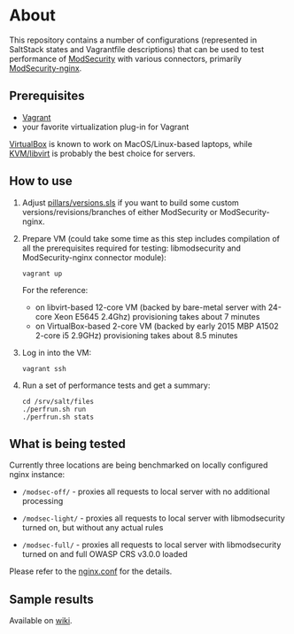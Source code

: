 # About

This repository contains a number of configurations (represented
in SaltStack states and Vagrantfile descriptions) that can be used
to test performance of
[ModSecurity](https://github.com/SpiderLabs/ModSecurity)
with various connectors, primarily
[ModSecurity-nginx](https://github.com/SpiderLabs/ModSecurity-nginx).

## Prerequisites

 * [Vagrant](https://www.vagrantup.com/)
 * your favorite virtualization plug-in for Vagrant

[VirtualBox](https://www.virtualbox.org/)
is known to work on MacOS/Linux-based laptops, while
[KVM/libvirt](https://github.com/vagrant-libvirt/vagrant-libvirt)
is probably the best choice for servers.

## How to use

1. Adjust
[pillars/versions.sls](https://github.com/defanator/modsecurity-performance/blob/master/pillars/versions.sls)
if you want to build some custom versions/revisions/branches
of either ModSecurity or ModSecurity-nginx.

2. Prepare VM (could take some time as this step includes
compilation of all the prerequisites required for testing:
libmodsecurity and ModSecurity-nginx connector module):

    ```
    vagrant up
    ```

    For the reference:

    * on libvirt-based 12-core VM (backed by bare-metal server with 24-core
Xeon E5645 2.4Ghz) provisioning takes about 7 minutes
    * on VirtualBox-based 2-core VM (backed by early 2015 MBP A1502 2-core
i5 2.9GHz) provisioning takes about 8.5 minutes

3. Log in into the VM:

    ```
    vagrant ssh
    ```

4. Run a set of performance tests and get a summary:

    ```
    cd /srv/salt/files
    ./perfrun.sh run
    ./perfrun.sh stats
    ```

## What is being tested

Currently three locations are being benchmarked on locally configured
nginx instance:

* `/modsec-off/` - proxies all requests to local server with no additional
processing

* `/modsec-light/` - proxies all requests to local server with libmodsecurity
turned on, but without any actual rules

* `/modsec-full/` - proxies all requests to local server with libmodsecurity
turned on and full OWASP CRS v3.0.0 loaded

Please refer to the [nginx.conf](https://github.com/defanator/modsecurity-performance/blob/master/states/files/etc/nginx/nginx.conf)
for the details.

## Sample results

Available on [wiki](https://github.com/defanator/modsecurity-performance/wiki).
